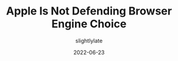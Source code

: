 ---
author: slightlylate
date: 2022-06-23
draft: true
permalink: false
tags:
  - user-agents
  - engines
  - web
target_url: https://infrequently.org/2022/06/apple-is-not-defending-browser-engine-choice/
title: Apple Is Not Defending Browser Engine Choice
---